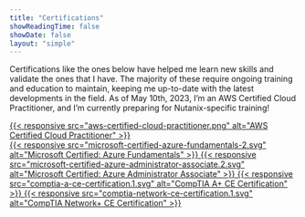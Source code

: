 ```yaml
---
title: "Certifications"
showReadingTime: false
showDate: false
layout: "simple"
---
```

Certifications like the ones below have helped me learn new skills and validate the ones that I have. The majority of these require ongoing training and education to maintain, keeping me up-to-date with the latest developments in the field. As of May 10th, 2023, I’m an AWS Certified Cloud Practitioner, and I’m currently preparing for Nutanix-specific training!

<div class="cert-grid">
  <!-- Row 1 AWS Spans Entire Column on Desktop (Will Replace with Nutanix When Cert Is Eanred) -->
  <div class="full-span">
    <a href="https://www.credly.com/badges/17445c78-ee46-4672-86e7-80f5674ae8f2/public_url"
       target="_blank" rel="noopener">
      {{< responsive src="aws-certified-cloud-practitioner.png"
                     alt="AWS Certified Cloud Practitioner" >}}
    </a>
  </div>
  <!-- Row 2 Microsoft -->
  <a href="https://learn.microsoft.com/.../DE15422A9F5AB1F5?sharingId=F739B830992F3D19">
    {{< responsive src="microsoft-certified-azure-fundamentals-2.svg"
                   alt="Microsoft Certified: Azure Fundamentals" >}}
  </a>
  <a href="https://learn.microsoft.com/api/credentials/share/en-us/IanCarey-9989/F40AFC9E8E093035?sharingId=F739B830992F3D19">
    {{< responsive src="microsoft-certified-azure-administrator-associate.2.svg"
                   alt="Microsoft Certified: Azure Administrator Associate" >}}
  </a>
  <!-- Row 3 CompTIA -->
  <a href="https://www.credly.com/badges/a9660152-8563-4124-8418-ac510036e336/public_url">
    {{< responsive src="comptia-a-ce-certification.1.svg"
                   alt="CompTIA A+ CE Certification" >}}
  </a>
  <a href="https://www.credly.com/badges/7868a05b-c7f6-4655-bbe8-49b936a584f5/public_url">
    {{< responsive src="comptia-network-ce-certification.1.svg"
                   alt="CompTIA Network+ CE Certification" >}}
  </a>
</div>
